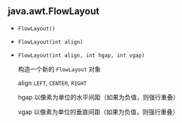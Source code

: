 ## java.awt.FlowLayout

* `FlowLayout()`

* `FlowLayout(int align)`

* `FlowLayout(int align, int hgap, int vgap)`

    构造一个新的 `FlowLayout` 对象
    
    align     `LEFT`, `CENTER`, `RIGHT`
    
    hgap      以像素为单位的水平间距（如果为负值，则强行重叠）
    
    vgap      以像素为单位的垂直间距（如果为负值，则强行重叠）